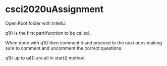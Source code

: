 # csci2020uAssignment


Open Root folder with IntelliJ.

q1() is the first part/function to be called.

When done with q1() then comment it and proceed to the next ones making sure to comment and uncomment the correct questions.

q1() up to q4() are all in start() method.
